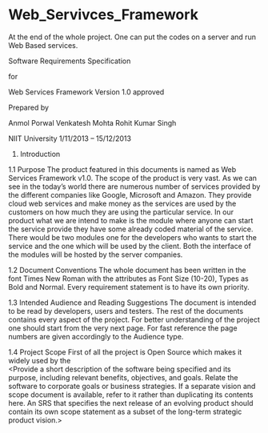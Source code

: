 Web_Servivces_Framework
=======================

At the end of the whole project. One can put the codes on a server and run Web Based services.


 Software Requirements Specification 

for 

Web Services Framework
Version 1.0 approved 

Prepared by 

Anmol Porwal 
Venkatesh Mohta
Rohit Kumar Singh

NIIT University
1/11/2013 – 15/12/2013



1. Introduction 

1.1 Purpose 
The product featured in this documents is named as Web Services Framework v1.0.
The scope of the product is very vast. As we can see in the today’s world there are numerous number of services provided by the different companies like Google, Microsoft and Amazon.
They provide cloud web services and make money as the services are used by the customers on how much they are using the particular service.
In our product what we are intend to make is the module where anyone can start the service provide they have some already coded material of the service.
There would be two modules one for the developers who wants to start the service and the one which will be used by the client.
Both the interface of the modules will be hosted by the server companies.

1.2 Document Conventions 
The whole document has been written in the font Times New Roman with the attributes as Font Size (10-20), Types as Bold and Normal.
Every requirement statement is to have its own priority.

1.3 Intended Audience and Reading Suggestions 
The document is intended to be read by developers, users and testers.
The rest of the documents contains every aspect of the project. For better understanding of the project one should start from the very next page. For fast reference the page numbers are given accordingly to the Audience type.

1.4 Project Scope
First of all the project is Open Source which makes it widely used by the  
<Provide a short description of the software being specified and its purpose, including relevant benefits, objectives, and goals. Relate the software to corporate goals or business strategies. If a separate vision and scope document is available, refer to it rather than duplicating its contents here. An SRS that specifies the next release of an evolving product should contain its own scope statement as a subset of the long-term strategic product vision.>



